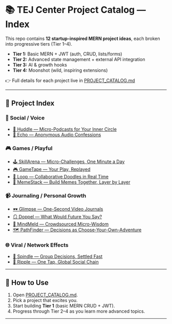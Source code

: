 # 📚 TEJ Center Project Catalog — Index  

This repo contains **12 startup-inspired MERN project ideas**, each broken into progressive tiers (Tier 1–4).  
- **Tier 1:** Basic MERN + JWT (auth, CRUD, lists/forms)  
- **Tier 2:** Advanced state management + external API integration  
- **Tier 3:** AI & growth hooks  
- **Tier 4:** Moonshot (wild, inspiring extensions)  

👉 Full details for each project live in [PROJECT_CATALOG.md](./PROJECT_CATALOG.md)  

---

## 🚀 Project Index  

### 🎤 Social / Voice  
- [🎤 Huddle — Micro-Podcasts for Your Inner Circle](./PROJECT_CATALOG.md#-huddle--micro-podcasts-for-your-inner-circle)  
- [📢 Echo — Anonymous Audio Confessions](./PROJECT_CATALOG.md#-echo--anonymous-audio-confessions)  

### 🎮 Games / Playful  
- [🕹️ SkillArena — Micro-Challenges, One Minute a Day](./PROJECT_CATALOG.md#-skillarena--micro-challenges-one-minute-a-day)  
- [🎮 GameTape — Your Play, Replayed](./PROJECT_CATALOG.md#-gametape--your-play-replayed)  
- [🎨 Loop — Collaborative Doodles in Real Time](./PROJECT_CATALOG.md#-loop--collaborative-doodles-in-real-time)  
- [🧩 MemeStack — Build Memes Together, Layer by Layer](./PROJECT_CATALOG.md#-memestack--build-memes-together-layer-by-layer)  

### 📹 Journaling / Personal Growth  
- [🕶️ Glimpse — One-Second Video Journals](./PROJECT_CATALOG.md#-glimpse--one-second-video-journals)  
- [🪞 Doppel — What Would Future You Say?](./PROJECT_CATALOG.md#-doppel--what-would-future-you-say)  
- [🧠 MindMeld — Crowdsourced Micro-Wisdom](./PROJECT_CATALOG.md#-mindmeld--crowdsourced-micro-wisdom)  
- [🗺️ PathFinder — Decisions as Choose-Your-Own-Adventure](./PROJECT_CATALOG.md#-pathfinder--decisions-as-choose-your-own-adventure)  

### 🌐 Viral / Network Effects  
- [🎲 Spindle — Group Decisions, Settled Fast](./PROJECT_CATALOG.md#-spindle--group-decisions-settled-fast)  
- [🪩 Ripple — One Tap, Global Social Chain](./PROJECT_CATALOG.md#-ripple--one-tap-global-social-chain)  

---

## 📖 How to Use  

1. Open [PROJECT_CATALOG.md](./PROJECT_CATALOG.md).  
2. Pick a project that excites you.  
3. Start building **Tier 1** (basic MERN CRUD + JWT).  
4. Progress through Tier 2–4 as you learn more advanced topics.  

---
